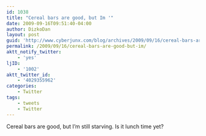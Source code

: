 ```yaml
---
id: 1038
title: "Cereal bars are good, but Im '"
date: 2009-09-16T09:51:40-04:00
author: DizkoDan
layout: post
guid: 'http://www.cyberjunx.com/blog/archives/2009/09/16/cereal-bars-are-good-but-im/'
permalink: /2009/09/16/cereal-bars-are-good-but-im/
aktt_notify_twitter:
    - 'yes'
ljID:
    - '1002'
aktt_twitter_id:
    - '4029355962'
categories:
    - Twitter
tags:
    - tweets
    - Twitter
---
```


Cereal bars are good, but I’m still starving. Is it lunch time yet?